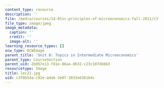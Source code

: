 ```yaml
---
content_type: resource
description: ''
file: /media/courses/14-01sc-principles-of-microeconomics-fall-2011/c3f9b54ac92eadab3e0f2033e6361b4c_lec21.jpg
file_type: image/jpeg
image_metadata:
  caption: ''
  credit: ''
  image-alt: ''
learning_resource_types: []
ocw_type: OCWImage
parent_title: 'Unit 6: Topics in Intermediate Microeconomics'
parent_type: CourseSection
parent_uid: 2b057e13-f81e-86aa-d632-c23c1074b663
resourcetype: Image
title: lec21.jpg
uid: c3f9b54a-c92e-adab-3e0f-2033e6361b4c
---
```

